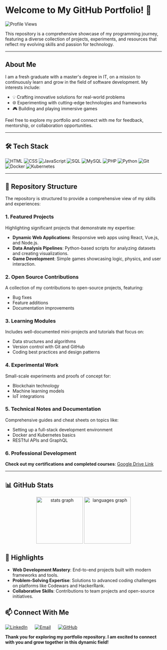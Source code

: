 # Welcome to My GitHub Portfolio! 👋

![Profile Views](https://komarev.com/ghpvc/?username=Ansellino&color=blue)

This repository is a comprehensive showcase of my programming journey, featuring a diverse collection of projects, experiments, and resources that reflect my evolving skills and passion for technology.

---

## About Me

I am a fresh graduate with a master's degree in IT, on a mission to continuously learn and grow in the field of software development. My interests include:

- 💡 Crafting innovative solutions for real-world problems
- 🌐 Experimenting with cutting-edge technologies and frameworks
- 🎮 Building and playing immersive games

Feel free to explore my portfolio and connect with me for feedback, mentorship, or collaboration opportunities.

---

## 🛠 Tech Stack

![HTML](https://img.shields.io/badge/HTML-E34F26?style=for-the-badge&logo=html5&logoColor=white)
![CSS](https://img.shields.io/badge/CSS-1572B6?style=for-the-badge&logo=css3&logoColor=white)
![JavaScript](https://img.shields.io/badge/JavaScript-F7DF1E?style=for-the-badge&logo=javascript&logoColor=black)
![SQL](https://img.shields.io/badge/SQL-4EA94B?style=for-the-badge&logo=postgresql&logoColor=white) 
![MySQL](https://img.shields.io/badge/MySQL-005C84?style=for-the-badge&logo=mysql&logoColor=white) 
![PHP](https://img.shields.io/badge/PHP-777BB4?style=for-the-badge&logo=php&logoColor=white)
![Python](https://img.shields.io/badge/Python-3776AB?style=for-the-badge&logo=python&logoColor=white)
![Git](https://img.shields.io/badge/Git-F05032?style=for-the-badge&logo=git&logoColor=white)
![Docker](https://img.shields.io/badge/Docker-2496ED?style=for-the-badge&logo=docker&logoColor=white)
![Kubernetes](https://img.shields.io/badge/Kubernetes-326CE5?style=for-the-badge&logo=kubernetes&logoColor=white)

---

## 📂 Repository Structure

The repository is structured to provide a comprehensive view of my skills and experiences:

### 1. **Featured Projects**

Highlighting significant projects that demonstrate my expertise:
- **Dynamic Web Applications**: Responsive web apps using React, Vue.js, and Node.js.
- **Data Analysis Pipelines**: Python-based scripts for analyzing datasets and creating visualizations.
- **Game Development**: Simple games showcasing logic, physics, and user interaction.

### 2. **Open Source Contributions**

A collection of my contributions to open-source projects, featuring:
- Bug fixes
- Feature additions
- Documentation improvements

### 3. **Learning Modules**

Includes well-documented mini-projects and tutorials that focus on:
- Data structures and algorithms
- Version control with Git and GitHub
- Coding best practices and design patterns

### 4. **Experimental Work**

Small-scale experiments and proofs of concept for:
- Blockchain technology
- Machine learning models
- IoT integrations

### 5. **Technical Notes and Documentation**

Comprehensive guides and cheat sheets on topics like:
- Setting up a full-stack development environment
- Docker and Kubernetes basics
- RESTful APIs and GraphQL

### 6. **Professional Development**

**Check out my certifications and completed courses**: [Google Drive Link](https://drive.google.com/drive/folders/1MtdjsneXUUZTYaxpx0wzS2lirPHcTKk_?usp=sharing)

---

## 📊 GitHub Stats

<div align="center">
  <img src="https://github-readme-stats.vercel.app/api?username=ansellino&hide_title=false&hide_rank=false&show_icons=true&include_all_commits=true&count_private=true&disable_animations=false&theme=dracula&locale=en&hide_border=false&order=1" height="150" alt="stats graph"  />
  <img src="https://github-readme-stats.vercel.app/api/top-langs?username=ansellino&locale=en&hide_title=false&layout=compact&card_width=320&langs_count=8&theme=radical&hide_border=false&order=2" height="150" alt="languages graph"  />
</div>

## 🎯 Highlights

- **Web Development Mastery**: End-to-end projects built with modern frameworks and tools.
- **Problem-Solving Expertise**: Solutions to advanced coding challenges on platforms like Codewars and HackerRank.
- **Collaborative Skills**: Contributions to team projects and open-source initiatives.

## 📫 Connect With Me

[![LinkedIn](https://img.shields.io/badge/-LinkedIn-blue?style=flat-square&logo=LinkedIn&logoColor=white)](https://www.linkedin.com/in/jeremy-ansellino-gunawan/) 
&nbsp;&nbsp;&nbsp;&nbsp;
[![Email](https://img.shields.io/badge/-Email-red?style=flat-square&logo=Gmail&logoColor=white)](mailto:ansellino@gmail.com) 
&nbsp;&nbsp;&nbsp;&nbsp;
[![GitHub](https://img.shields.io/badge/-GitHub-black?style=flat-square&logo=GitHub&logoColor=white)](https://github.com/Ansellino) 

**Thank you for exploring my portfolio repository. I am excited to connect with you and grow together in this dynamic field!**
